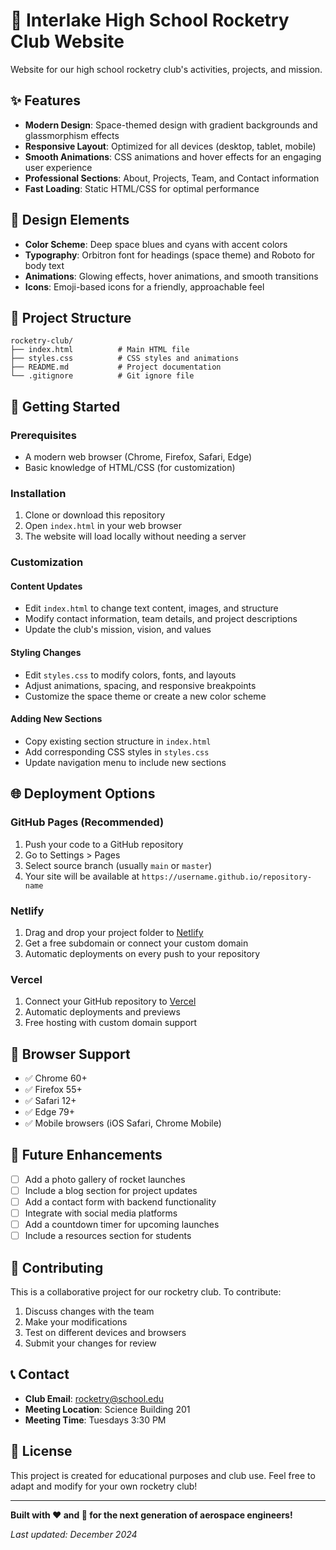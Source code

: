 # 🚀 Interlake High School Rocketry Club Website

Website for our high school rocketry club's activities, projects, and mission.

## ✨ Features

- **Modern Design**: Space-themed design with gradient backgrounds and glassmorphism effects
- **Responsive Layout**: Optimized for all devices (desktop, tablet, mobile)
- **Smooth Animations**: CSS animations and hover effects for an engaging user experience
- **Professional Sections**: About, Projects, Team, and Contact information
- **Fast Loading**: Static HTML/CSS for optimal performance

## 🎨 Design Elements

- **Color Scheme**: Deep space blues and cyans with accent colors
- **Typography**: Orbitron font for headings (space theme) and Roboto for body text
- **Animations**: Glowing effects, hover animations, and smooth transitions
- **Icons**: Emoji-based icons for a friendly, approachable feel

## 📁 Project Structure

```
rocketry-club/
├── index.html          # Main HTML file
├── styles.css          # CSS styles and animations
├── README.md           # Project documentation
└── .gitignore          # Git ignore file
```

## 🚀 Getting Started

### Prerequisites

- A modern web browser (Chrome, Firefox, Safari, Edge)
- Basic knowledge of HTML/CSS (for customization)

### Installation

1. Clone or download this repository
2. Open `index.html` in your web browser
3. The website will load locally without needing a server

### Customization

#### Content Updates
- Edit `index.html` to change text content, images, and structure
- Modify contact information, team details, and project descriptions
- Update the club's mission, vision, and values

#### Styling Changes
- Edit `styles.css` to modify colors, fonts, and layouts
- Adjust animations, spacing, and responsive breakpoints
- Customize the space theme or create a new color scheme

#### Adding New Sections
- Copy existing section structure in `index.html`
- Add corresponding CSS styles in `styles.css`
- Update navigation menu to include new sections

## 🌐 Deployment Options

### GitHub Pages (Recommended)
1. Push your code to a GitHub repository
2. Go to Settings > Pages
3. Select source branch (usually `main` or `master`)
4. Your site will be available at `https://username.github.io/repository-name`

### Netlify
1. Drag and drop your project folder to [Netlify](https://netlify.com)
2. Get a free subdomain or connect your custom domain
3. Automatic deployments on every push to your repository

### Vercel
1. Connect your GitHub repository to [Vercel](https://vercel.com)
2. Automatic deployments and previews
3. Free hosting with custom domain support

## 📱 Browser Support

- ✅ Chrome 60+
- ✅ Firefox 55+
- ✅ Safari 12+
- ✅ Edge 79+
- ✅ Mobile browsers (iOS Safari, Chrome Mobile)

## 🎯 Future Enhancements

- [ ] Add a photo gallery of rocket launches
- [ ] Include a blog section for project updates
- [ ] Add a contact form with backend functionality
- [ ] Integrate with social media platforms
- [ ] Add a countdown timer for upcoming launches
- [ ] Include a resources section for students

## 🤝 Contributing

This is a collaborative project for our rocketry club. To contribute:

1. Discuss changes with the team
2. Make your modifications
3. Test on different devices and browsers
4. Submit your changes for review

## 📞 Contact

- **Club Email**: rocketry@school.edu
- **Meeting Location**: Science Building 201
- **Meeting Time**: Tuesdays 3:30 PM

## 📄 License

This project is created for educational purposes and club use. Feel free to adapt and modify for your own rocketry club!

---

**Built with ❤️ and 🚀 for the next generation of aerospace engineers!**

*Last updated: December 2024*
